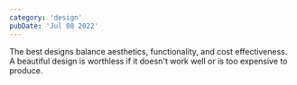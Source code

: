 ```yaml
---
category: 'design'
pubDate: 'Jul 08 2022'
---
```


The best designs balance aesthetics, functionality, and cost effectiveness. A beautiful design is worthless if it doesn't work well or is too expensive to produce.